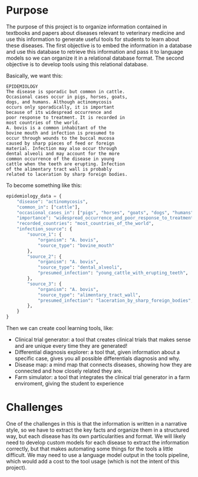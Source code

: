 # Purpose
The purpose of this project is to organize information contained in textbooks and papers about diseases relevant to veterinary medicine and use this information to generate useful tools for students to learn about these diseases. The first objective is to embed the information in a database and use this database to retrieve this information and pass it to language models so we can organize it in a relational database format. The second objective is to develop tools using this relational database.

Basically, we want this:
```
EPIDEMIOLOGY
The disease is sporadic but common in cattle.
Occasional cases occur in pigs, horses, goats,
dogs, and humans. Although actinomycosis
occurs only sporadically, it is important
because of its widespread occurrence and
poor response to treatment. It is recorded in
most countries of the world.
A. bovis is a common inhabitant of the
bovine mouth and infection is presumed to
occur through wounds to the buccal mucosa
caused by sharp pieces of feed or foreign
material. Infection may also occur through
dental alveoli and may account for the more
common occurrence of the disease in young
cattle when the teeth are erupting. Infection
of the alimentary tract wall is probably
related to laceration by sharp foreign bodies.
```

To become something like this:

```python
epidemiology_data = {
    "disease": "actinomycosis",
    "common_in": ["cattle"],
    "occasional_cases_in": ["pigs", "horses", "goats", "dogs", "humans"],
    "importance": "widespread_occurrence_and_poor_response_to_treatment",
    "recorded_countries": "most_countries_of_the_world",
    "infection_source": {
        "source_1": {
            "organism": "A. bovis",
            "source_type": "bovine_mouth"
        },
        "source_2": {
            "organism": "A. bovis",
            "source_type": "dental_alveoli",
            "presumed_infection": "young_cattle_with_erupting_teeth",
        },
        "source_3": {
            "organism": "A. bovis",
            "source_type": "alimentary_tract_wall",
            "presumed_infection": "laceration_by_sharp_foreign_bodies",
        },
    }
}
```

Then we can create cool learning tools, like:
- Clinical trial generator: a tool that creates clinical trials that makes sense and are unique every time they are generated!
- Differential diagnosis explorer: a tool that, given information about a specific case, gives you all possible differentials diagnosis and why.
- Disease map: a mind map that connects diseases, showing how they are connected and how closely related they are.
- Farm simulator: a tool that integrates the clinical trial generator in a farm enviroment, giving the student to experience 

# Challenges
One of the challenges in this is that the information is written in a narrative style, so we have to extract the key facts and organize them in a structured way, but each disease has its own particularities and format. We will likely need to develop custom models for each disease to extract the information correctly, but that makes automating some things for the tools a little difficult. We may need to use a language model output in the tools pipeline, which would add a cost to the tool usage (which is not the intent of this project).
